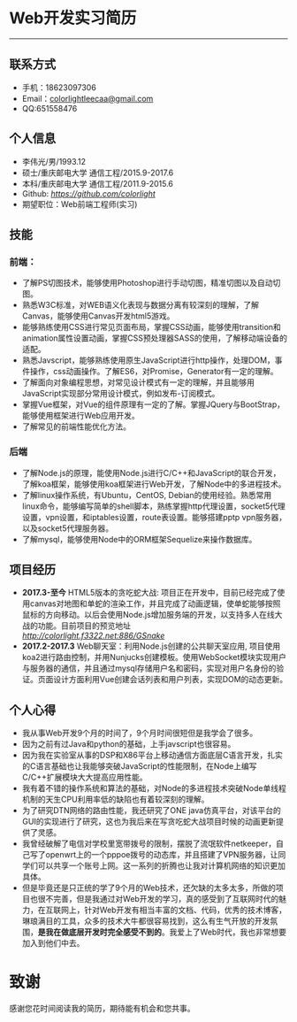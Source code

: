 # Web开发实习简历
---
## 联系方式


- 手机：18623097306
- Email：colorlightleecaa@gmail.com
- QQ:651558476    




## 个人信息

 - 李伟光/男/1993.12 
 - 硕士/重庆邮电大学 通信工程/2015.9-2017.6
 - 本科/重庆邮电大学 通信工程/2011.9-2015.6
 - Github: *https://github.com/colorlight*
 - 期望职位：Web前端工程师(实习)


 

## 技能
### 前端：
- 了解PS切图技术，能够使用Photoshop进行手动切图，精准切图以及自动切图。
- 熟悉W3C标准，对WEB语义化表现与数据分离有较深刻的理解，了解Canvas，能够使用Canvas开发html5游戏。
- 能够熟练使用CSS进行常见页面布局，掌握CSS动画，能够使用transition和animation属性设置动画，掌握CSS预处理器SASS的使用，了解移动端设备的适配。
- 熟悉Javscript，能够熟练使用原生JavaScript进行http操作，处理DOM，事件操作，css动画操作。了解ES6，对Promise，Generator有一定的理解。
- 了解面向对象编程思想，对常见设计模式有一定的理解，并且能够用JavaScript实现部分常用设计模式，例如发布-订阅模式。
- 掌握Vue框架，对Vue的组件原理有一定的了解。掌握JQuery与BootStrap，能够使用框架进行Web应用开发。
- 了解常见的前端性能优化方法。
### 后端
- 了解Node.js的原理，能使用Node.js进行C/C++和JavaScript的联合开发，了解koa框架，能够使用koa框架进行Web开发，了解Node中的多进程技术。
- 了解linux操作系统，有Ubuntu，CentOS, Debian的使用经验。熟悉常用linux命令，能够编写简单的shell脚本，熟练掌握http代理设置，socket5代理设置，vpn设置，和iptables设置，route表设置。能够搭建pptp vpn服务器，以及socket5代理服务器。
- 了解mysql，能够使用Node中的ORM框架Sequelize来操作数据库。

## 项目经历

* **2017.3-至今**  HTML5版本的贪吃蛇大战: 项目正在开发中，目前已经完成了使用canvas对地图和单蛇的渲染工作，并且完成了动画逻辑，使单蛇能够按照鼠标的方向移动。以后会使用Node.js增加服务端的开发，以支持多人在线大战的功能。目前项目的预览地址  
*http://colorlight.f3322.net:886/GSnake*
* **2017.2-2017.3**  Web聊天室：利用Node.js创建的公共聊天室应用, 项目使用koa2进行路由控制，并用Nunjucks创建模板。使用WebSocket模块实现用户与服务器的通信，并且通过mysql存储用户名和密码，实现对用户名身份的验证。页面设计方面利用Vue创建会话列表和用户列表，实现DOM的动态更新。

## 个人心得
* 我从事Web开发9个月的时间了，9个月时间很短但是我学会了很多。
* 因为之前有过Java和python的基础，上手javscript也很容易。
* 因为我在实验室从事的DSP和X86平台上移动通信方面底层C语言开发，扎实的C语言基础也让我能够突破JavaScript的性能限制，在Node上编写C/C++扩展模块大大提高应用性能。
* 我有着不错的操作系统和算法的基础，对Node的多进程技术突破Node单线程机制的天生CPU利用率低的缺陷也有着较深刻的理解。
* 为了研究DTN网络的路由性能，我还研究了ONE java仿真平台，对该平台的GUI的实现进行了研究，这也为我后来在写贪吃蛇大战项目时候的动画更新提供了灵感。
* 我曾经破解了电信对学校里宽带拨号的限制，摆脱了流氓软件netkeeper，自己写了openwrt上的一个pppoe拨号的动态库，并且搭建了VPN服务器，让同学们可以共享一个账号上网。这一系列的折腾也让我对计算机网络的知识更加具体。
* 但是毕竟还是只正统的学了9个月的Web技术，还欠缺的太多太多，所做的项目也很不完善，但是我通过对Web开发的学习，真的感受到了互联网时代的魅力，在互联网上，针对Web开发有相当丰富的文档、代码，优秀的技术博客，琳琅满目的工具，众多的技术大牛都很容易找到，这么有生气开放的开发氛围，**是我在做底层开发时完全感受不到的**。我爱上了Web时代，我也非常想要加入到他们中去。

# 致谢
感谢您花时间阅读我的简历，期待能有机会和您共事。

